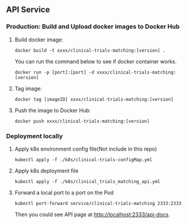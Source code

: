 ## API Service

### Production: Build and Upload docker images to Docker Hub
1.  Build docker image: 
    ```
    docker build -t xxxx/clinical-trials-matching:[version] .
    ```
    You can run the command below to see if docker container works.
    ```
    docker run -p [port]:[port] -d xxxx/clinical-trials-matching:[version]
    ``` 
2.  Tag image: 
    ```
    docker tag [imageID] xxxx/clinical-trials-matching:[version]
    ```
3.  Push the image to Docker Hub:
    ```
    docker push xxxx/clinical-trials-matching:[version]
    ```

### Deployment locally
1. Apply k8s environment config file(Not include in this repo)
   ```
   kubectl apply -f ./k8s/clinical-trials-configMap.yml
   ```

2. Apply k8s deployment file
   ```
   kubectl apply -f ./k8s/clinical_trials_matching_api.yml
   ```
3. Forward a local port to a port on the Pod
   ```
   kubectl port-forward service/clinical-trials-matching 2333:2333
   ```
   Then you could see API page at  [http://localhost:2333/api-docs](http://localhost:2333/api-docs).